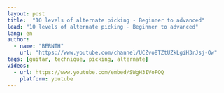 ```yaml
---
layout: post
title:  "10 levels of alternate picking - Beginner to advanced"
lead: "10 levels of alternate picking - Beginner to advanced"
lang: en
author:
  - name: "BERNTH"
    url: "https://www.youtube.com/channel/UCZvo8TZtUZkLgiH3rJsj-Ow"
tags: [guitar, technique, picking, alternate]
videos:
  - url: https://www.youtube.com/embed/SWgH3IVoFOQ
    platform: youtube
---
```

